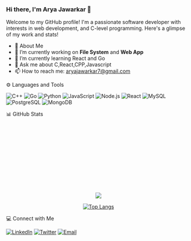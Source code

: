 ### Hi there, I'm Arya Jawarkar 👋

 Welcome to my GitHub profile! I'm a passionate software developer with interests in web development, and C-level programming. Here's a glimpse of my work and stats!



- 🚀 About Me
- 🔭 I’m currently working on **File System** and **Web App**
- 🌱 I’m currently learning React and Go
- 💬 Ask me about C,React,CPP,Javascript
- 📫 How to reach me: aryajawarkar7@gmail.com

⚙️ Languages and Tools
<p align="left"> <img src="https://img.shields.io/badge/-C++-00599C?logo=c%2B%2B&logoColor=white" alt="C++" /> <img src="https://img.shields.io/badge/-Go-00ADD8?logo=go&logoColor=white" alt="Go" /> <img src="https://img.shields.io/badge/-Python-3776AB?logo=python&logoColor=white" alt="Python" /> <img src="https://img.shields.io/badge/-JavaScript-F7DF1E?logo=javascript&logoColor=black" alt="JavaScript" /> <img src="https://img.shields.io/badge/-Node.js-339933?logo=node.js&logoColor=white" alt="Node.js" /> <img src="https://img.shields.io/badge/-React-61DAFB?logo=react&logoColor=black" alt="React" /> <img src="https://img.shields.io/badge/-MySQL-4479A1?logo=mysql&logoColor=white" alt="MySQL" /> <img src="https://img.shields.io/badge/-PostgreSQL-4169E1?logo=postgresql&logoColor=white" alt="PostgreSQL" /> <img src="https://img.shields.io/badge/-MongoDB-47A248?logo=mongodb&logoColor=white" alt="MongoDB" /> </p>

📊 GitHub Stats
 <div align="center">
<div align="center" style="margin-top:200px">
<img src="https://github-readme-streak-stats.herokuapp.com/?user=AryaJawarkar&count_private=true&include_all_commits=true&&theme=dracula"/>
</div>
 
[![Top Langs](https://github-readme-stats.vercel.app/api/top-langs/?username=AryaJawarkar&layout=compact&theme=dracula)](https://github.com/megh16123)
</div>


💻 Connect with Me
<p align="left"> <a href="https://www.linkedin.com/in/aryaJawarkar/" target="blank"><img src="https://img.shields.io/badge/-LinkedIn-0077B5?logo=linkedin&logoColor=white" alt="LinkedIn" /></a> <a href="https://x.com/arya_jawar55183" target="blank"><img src="https://img.shields.io/badge/-Twitter-1DA1F2?logo=twitter&logoColor=white" alt="Twitter" /></a> <a href="mailto:aryajawarkar7@gmail.com"><img src="https://img.shields.io/badge/-Email-D14836?logo=gmail&logoColor=white" alt="Email" /></a> </p>
